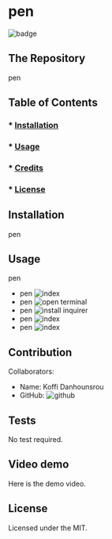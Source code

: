 
  # pen
  ![badge](https://img.shields.io/badge/License-MIT-brightgreen)
 ## The Repository
 pen
 
   ## Table of Contents
   ### * [Installation](#installation)
   ### * [Usage](#usage)
   ### * [Credits](#credits)
   ### * [License](#license)
 
 ## Installation
 pen
 ## Usage
 pen

 * pen
 ![index](https://github.com/Koffidanh/readmegenerator/tree/main/Develop/images/index_js.png)
 * pen
 ![open terminal](https://github.com/Koffidanh/readmegenerator/tree/main/Develop/images/openterminal.png)
 * pen
 ![install inquirer](https://github.com/Koffidanh/readmegenerator/tree/main/Develop/images/npmi.png)
 * pen
 ![index](https://github.com/Koffidanh/readmegenerator/tree/main/Develop/images/runcode.png)
 * pen
 ![index](https://github.com/Koffidanh/readmegenerator/tree/main/Develop/images/runcode.png)

 ## Contribution
 Collaborators: 
 * Name: Koffi Danhounsrou
 * GitHub: ![github](https://github.com/koffi.danh)

 ## Tests
  No test required.
## Video demo
Here is the demo video.
 ## License
 Licensed under the MIT.
  
